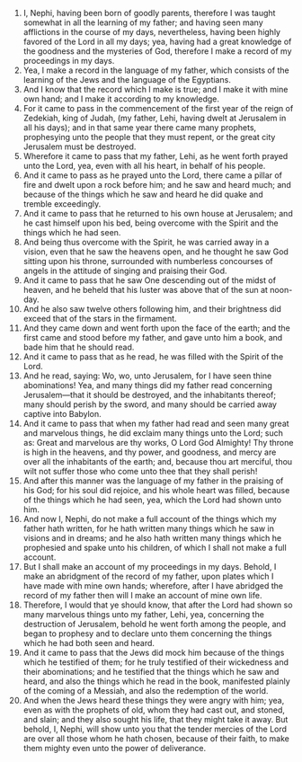 1. I, Nephi, having been born of goodly parents, therefore I was taught somewhat in all the learning of my father; and having seen many afflictions in the course of my days, nevertheless, having been highly favored of the Lord in all my days; yea, having had a great knowledge of the goodness and the mysteries of God, therefore I make a record of my proceedings in my days.
2. Yea, I make a record in the language of my father, which consists of the learning of the Jews and the language of the Egyptians.
3. And I know that the record which I make is true; and I make it with mine own hand; and I make it according to my knowledge.
4. For it came to pass in the commencement of the first year of the reign of Zedekiah, king of Judah, (my father, Lehi, having dwelt at Jerusalem in all his days); and in that same year there came many prophets, prophesying unto the people that they must repent, or the great city Jerusalem must be destroyed.
5. Wherefore it came to pass that my father, Lehi, as he went forth prayed unto the Lord, yea, even with all his heart, in behalf of his people.
6. And it came to pass as he prayed unto the Lord, there came a pillar of fire and dwelt upon a rock before him; and he saw and heard much; and because of the things which he saw and heard he did quake and tremble exceedingly.
7. And it came to pass that he returned to his own house at Jerusalem; and he cast himself upon his bed, being overcome with the Spirit and the things which he had seen.
8. And being thus overcome with the Spirit, he was carried away in a vision, even that he saw the heavens open, and he thought he saw God sitting upon his throne, surrounded with numberless concourses of angels in the attitude of singing and praising their God.
9. And it came to pass that he saw One descending out of the midst of heaven, and he beheld that his luster was above that of the sun at noon-day.
10. And he also saw twelve others following him, and their brightness did exceed that of the stars in the firmament.
11. And they came down and went forth upon the face of the earth; and the first came and stood before my father, and gave unto him a book, and bade him that he should read.
12. And it came to pass that as he read, he was filled with the Spirit of the Lord.
13. And he read, saying: Wo, wo, unto Jerusalem, for I have seen thine abominations! Yea, and many things did my father read concerning Jerusalem—that it should be destroyed, and the inhabitants thereof; many should perish by the sword, and many should be carried away captive into Babylon.
14. And it came to pass that when my father had read and seen many great and marvelous things, he did exclaim many things unto the Lord; such as: Great and marvelous are thy works, O Lord God Almighty! Thy throne is high in the heavens, and thy power, and goodness, and mercy are over all the inhabitants of the earth; and, because thou art merciful, thou wilt not suffer those who come unto thee that they shall perish!
15. And after this manner was the language of my father in the praising of his God; for his soul did rejoice, and his whole heart was filled, because of the things which he had seen, yea, which the Lord had shown unto him.
16. And now I, Nephi, do not make a full account of the things which my father hath written, for he hath written many things which he saw in visions and in dreams; and he also hath written many things which he prophesied and spake unto his children, of which I shall not make a full account.
17. But I shall make an account of my proceedings in my days. Behold, I make an abridgment of the record of my father, upon plates which I have made with mine own hands; wherefore, after I have abridged the record of my father then will I make an account of mine own life.
18. Therefore, I would that ye should know, that after the Lord had shown so many marvelous things unto my father, Lehi, yea, concerning the destruction of Jerusalem, behold he went forth among the people, and began to prophesy and to declare unto them concerning the things which he had both seen and heard.
19. And it came to pass that the Jews did mock him because of the things which he testified of them; for he truly testified of their wickedness and their abominations; and he testified that the things which he saw and heard, and also the things which he read in the book, manifested plainly of the coming of a Messiah, and also the redemption of the world.
20. And when the Jews heard these things they were angry with him; yea, even as with the prophets of old, whom they had cast out, and stoned, and slain; and they also sought his life, that they might take it away. But behold, I, Nephi, will show unto you that the tender mercies of the Lord are over all those whom he hath chosen, because of their faith, to make them mighty even unto the power of deliverance.
